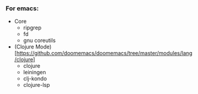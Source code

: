 ### For emacs:
- Core
    - ripgrep
    - fd
    - gnu coreutils
- (Clojure Mode)[https://github.com/doomemacs/doomemacs/tree/master/modules/lang/clojure]
    - clojure
    - leiningen
    - clj-kondo
    - clojure-lsp